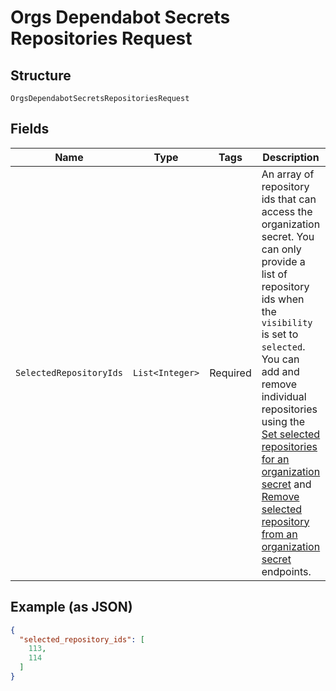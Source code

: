 
# Orgs Dependabot Secrets Repositories Request

## Structure

`OrgsDependabotSecretsRepositoriesRequest`

## Fields

| Name | Type | Tags | Description | Getter | Setter |
|  --- | --- | --- | --- | --- | --- |
| `SelectedRepositoryIds` | `List<Integer>` | Required | An array of repository ids that can access the organization secret. You can only provide a list of repository ids when the `visibility` is set to `selected`. You can add and remove individual repositories using the [Set selected repositories for an organization secret](https://docs.github.com/rest/reference/dependabot#set-selected-repositories-for-an-organization-secret) and [Remove selected repository from an organization secret](https://docs.github.com/rest/reference/dependabot#remove-selected-repository-from-an-organization-secret) endpoints. | List<Integer> getSelectedRepositoryIds() | setSelectedRepositoryIds(List<Integer> selectedRepositoryIds) |

## Example (as JSON)

```json
{
  "selected_repository_ids": [
    113,
    114
  ]
}
```

